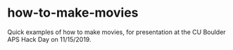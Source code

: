 # how-to-make-movies
Quick examples of how to make movies, for presentation at the CU Boulder APS Hack Day on 11/15/2019.
